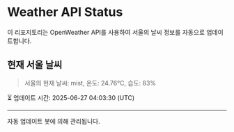 
# Weather API Status

이 리포지토리는 OpenWeather API를 사용하여 서울의 날씨 정보를 자동으로 업데이트합니다.

## 현재 서울 날씨
> 서울의 현재 날씨: mist, 온도: 24.76°C, 습도: 83%

⏳ 업데이트 시간: 2025-06-27 04:03:30 (UTC)

---
자동 업데이트 봇에 의해 관리됩니다.
